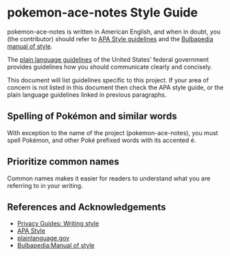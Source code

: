 # pokemon-ace-notes Style Guide

pokemon-ace-notes is written in American English, and when in doubt, you (the contributor) should refer to [APA Style guidelines](https://apastyle.apa.org/style-grammar-guidelines/grammar) and the [Bulbapedia manual of style](https://bulbapedia.bulbagarden.net/wiki/Bulbapedia:Manual_of_style).

The [plain language guidelines](https://plainlanguage.gov/guidelines/) of the United States’ federal government provides guidelines how you should communicate clearly and concisely.

This document will list guidelines specific to this project.
If your area of concern is not listed in this document then check the APA style guide, or the plain language guidelines linked in previous paragraphs.

## Spelling of Pokémon and similar words
With exception to the name of the project (pokemon-ace-notes), you must spell Pokémon, and other Poké prefixed words with its accented é.

## Prioritize common names
Common names makes it easier for readers to understand what you are referring to in your writing.

## References and Acknowledgements
- [Privacy Guides: Writing style](https://www.privacyguides.org/en/meta/writing-style/)
- [APA Style](https://apastyle.apa.org/style-grammar-guidelines/grammar)
- [plainlanguage.gov](https://plainlanguage.gov/guidelines/)
- [Bulbapedia:Manual of style](https://bulbapedia.bulbagarden.net/wiki/Bulbapedia:Manual_of_style)